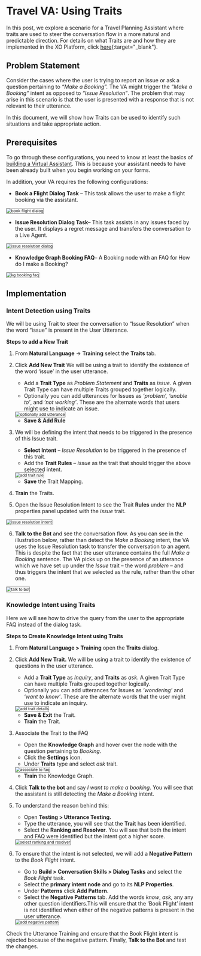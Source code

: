 # Travel VA: Using Traits

In this post, we explore a scenario for a Travel Planning Assistant where traits are used to steer the conversation flow in a more natural and predictable direction. For details on what Traits are and how they are implemented in the XO Platform, click [here](/docs/xo/automation/natural-language/training/traits/){:target="_blank"}. 

## Problem Statement

Consider the cases where the user is trying to report an issue or ask a question pertaining to _“Make a Booking”._ The VA might trigger the _“Make a Booking”_ intent as opposed to _“Issue Resolution”_. The problem that may arise in this scenario is that the user is presented with a response that is not relevant to their utterance.

In this document, we will show how Traits can be used to identify such situations and take appropriate action.

## Prerequisites

To go through these configurations, you need to know at least the basics of <a href="https://docsinternal-kore.github.io/docs/xo/how-tos/build-a-travel-planning-assistant/create-a-travel-virtual-assistant/" target="_blank">building a Virtual Assistant</a>. This is because your assistant needs to have been already built when you begin working on your forms.

In addition, your VA requires the following configurations:

* **Book a Flight Dialog Task** – This task allows the user to make a flight booking via the assistant.
<img src="../images/bookflight-dialog.png" alt="book flight dialog" title="book flight dialog" style="border: 1px solid gray; zoom:75%;">  

* **Issue Resolution Dialog Task**– This task assists in any issues faced by the user. It displays a regret message and transfers the conversation to a Live Agent.
<img src="../images/issue-resolution-dialog.png" alt="issue resolution dialog" title="issue resolution dialog" style="border: 1px solid gray; zoom:75%;">  

* **Knowledge Graph Booking FAQ**– A Booking node with an FAQ for How do I make a Booking?
<img src="../images/kg-booking-faq.png" alt="kg booking faq" title="kg booking faq" style="border: 1px solid gray; zoom:75%;">  

## Implementation

### Intent Detection using Traits

We will be using Trait to steer the conversation to “Issue Resolution” when the word “issue” is present in the User Utterance.

**Steps to add a New Trait**

1. From **Natural Language** -> **Training** select the **Traits** tab.
2. Click **Add New Trait** We will be using a trait to identify the existence of the word ‘issue’ in the user utterance.
    * Add a **Trait Type** as _Problem Statement_ and **Traits** as _issue_. A given Trait Type can have multiple Traits grouped together logically.
    * Optionally you can add utterances for Issues as _‘problem’, ‘unable to’_, and _‘not working’_. These are the alternate words that users might use to indicate an issue.
    <img src="../images/optional-add-utterance.png" alt="optionally add utterance" title="optionally add utterance" style="border: 1px solid gray; zoom:75%;">  

    * **Save & Add Rule**
3. We will be defining the intent that needs to be triggered in the presence of this Issue trait.
    * **Select Intent** – _Issue Resolution_ to be triggered in the presence of this trait.
    * Add the **Trait Rules** – _issue_ as the trait that should trigger the above selected intent.
    <img src="../images/add-trait-rule.png" alt="add trait rule" title="add trait rule" style="border: 1px solid gray; zoom:75%;">  

    * **Save** the Trait Mapping.

4. **Train** the Traits.
5. Open the Issue Resolution Intent to see the Trait **Rules** under the **NLP** properties panel updated with the _issue_ trait.
<img src="../images/issue-resolution-intent.png" alt="issue resolution intent" title="issue resolution intent" style="border: 1px solid gray; zoom:75%;">  

6. **Talk to the Bot** and see the conversation flow. As you can see in the illustration below, rather than detect the _Make a Booking_ intent, the VA uses the Issue Resolution task to transfer the conversation to an agent. This is despite the fact that the user utterance contains the full _Make a Booking_ sentence. The VA picks up on the presence of an utterance which we have set up under the _Issue_ trait – the word _problem_ – and thus triggers the intent that we selected as the rule, rather than the other one.
<img src="../images/traits-talk-to-bot.png" alt="talk to bot" title="talk to bot" style="border: 1px solid gray; zoom:75%;">  

### Knowledge Intent using Traits

Here we will see how to drive the query from the user to the appropriate FAQ instead of the dialog task.

**Steps to Create Knowledge Intent using Traits**

1. From **Natural Language > Training** open the **Traits** dialog.
2. Click **Add New Trait.** We will be using a trait to identify the existence of questions in the user utterance.
    * Add a **Trait Type** as _Inquiry_, and **Traits** as _ask_. A given Trait Type can have multiple Traits grouped together logically.
    * Optionally you can add utterances for Issues as _‘wondering’_ and _‘want to know’_. These are the alternate words that the user might use to indicate an inquiry.
    <img src="../images/add-trait-details.png" alt="add trait details" title="add trait details" style="border: 1px solid gray; zoom:75%;">

    * **Save & Exit** the Trait.
    * **Train** the Trait.
3. Associate the Trait to the FAQ
    * Open the **Knowledge Graph** and hover over the node with the question pertaining to _Booking_.
    * Click the **Settings** icon.
    * Under **Traits** type and select _ask_ trait.
    <img src="../images/associate-to-faq.png" alt="associate to faq" title="associate to faq" style="border: 1px solid gray; zoom:75%;">  

    * **Train** the Knowledge Graph.
4. Click **Talk to the bot** and say _I want to make a booking_. You will see that the assistant is still detecting the _Make a Booking_ intent.
5. To understand the reason behind this:

    * Open **Testing > Utterance Testing.**
    * Type the utterance, you will see that the **Trait** has been identified.
    * Select the **Ranking and Resolver**. You will see that both the intent and FAQ were identified but the intent got a higher score.
    <img src="../images/select-ranking-and-resolver.png" alt="select ranking and resolver" title="select ranking and resolver" style="border: 1px solid gray; zoom:75%;">  

6. To ensure that the intent is not selected, we will add a **Negative Pattern** to the _Book Flight_ intent.
    * Go to **Build > Conversation Skills > Dialog Tasks** and select the _Book Flight_ task.
    * Select the **primary intent node** and go to its **NLP Properties**. 
    * Under **Patterns** click **Add Pattern**.
    * Select the **Negative Patterns** tab. Add the words _know_, _ask,_ any any other question identifiers.This will ensure that the ‘Book Flight’ intent is not identified when either of the negative patterns is present in the user utterance.
    <img src="../images/add-negative-pattern.png" alt="add negative pattern" title="add negative pattern" style="border: 1px solid gray; zoom:75%;">   

Check the Utterance Training and ensure that the Book Flight intent is rejected because of the negative pattern. Finally, **Talk to the Bot** and test the changes.
